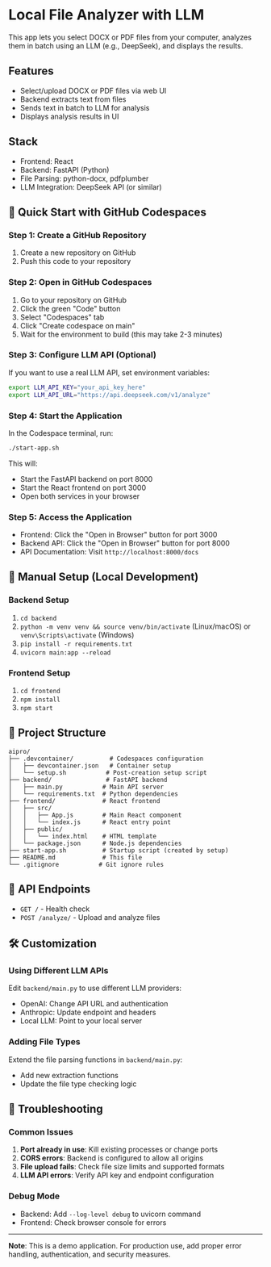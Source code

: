 # Local File Analyzer with LLM

This app lets you select DOCX or PDF files from your computer, analyzes them in batch using an LLM (e.g., DeepSeek), and displays the results.

## Features
- Select/upload DOCX or PDF files via web UI
- Backend extracts text from files
- Sends text in batch to LLM for analysis
- Displays analysis results in UI

## Stack
- Frontend: React
- Backend: FastAPI (Python)
- File Parsing: python-docx, pdfplumber
- LLM Integration: DeepSeek API (or similar)

## 🚀 Quick Start with GitHub Codespaces

### Step 1: Create a GitHub Repository
1. Create a new repository on GitHub
2. Push this code to your repository

### Step 2: Open in GitHub Codespaces
1. Go to your repository on GitHub
2. Click the green "Code" button
3. Select "Codespaces" tab
4. Click "Create codespace on main"
5. Wait for the environment to build (this may take 2-3 minutes)

### Step 3: Configure LLM API (Optional)
If you want to use a real LLM API, set environment variables:
```bash
export LLM_API_KEY="your_api_key_here"
export LLM_API_URL="https://api.deepseek.com/v1/analyze"
```

### Step 4: Start the Application
In the Codespace terminal, run:
```bash
./start-app.sh
```

This will:
- Start the FastAPI backend on port 8000
- Start the React frontend on port 3000
- Open both services in your browser

### Step 5: Access the Application
- Frontend: Click the "Open in Browser" button for port 3000
- Backend API: Click the "Open in Browser" button for port 8000
- API Documentation: Visit `http://localhost:8000/docs`

## 🔧 Manual Setup (Local Development)

### Backend Setup
1. `cd backend`
2. `python -m venv venv && source venv/bin/activate` (Linux/macOS) or `venv\Scripts\activate` (Windows)
3. `pip install -r requirements.txt`
4. `uvicorn main:app --reload`

### Frontend Setup
1. `cd frontend`
2. `npm install`
3. `npm start`

## 📁 Project Structure
```
aipro/
├── .devcontainer/          # Codespaces configuration
│   ├── devcontainer.json   # Container setup
│   └── setup.sh           # Post-creation setup script
├── backend/               # FastAPI backend
│   ├── main.py           # Main API server
│   └── requirements.txt  # Python dependencies
├── frontend/             # React frontend
│   ├── src/
│   │   ├── App.js        # Main React component
│   │   └── index.js      # React entry point
│   ├── public/
│   │   └── index.html    # HTML template
│   └── package.json      # Node.js dependencies
├── start-app.sh          # Startup script (created by setup)
├── README.md             # This file
└── .gitignore           # Git ignore rules
```

## 🔌 API Endpoints

- `GET /` - Health check
- `POST /analyze/` - Upload and analyze files

## 🛠️ Customization

### Using Different LLM APIs
Edit `backend/main.py` to use different LLM providers:
- OpenAI: Change API URL and authentication
- Anthropic: Update endpoint and headers
- Local LLM: Point to your local server

### Adding File Types
Extend the file parsing functions in `backend/main.py`:
- Add new extraction functions
- Update the file type checking logic

## 🐛 Troubleshooting

### Common Issues
1. **Port already in use**: Kill existing processes or change ports
2. **CORS errors**: Backend is configured to allow all origins
3. **File upload fails**: Check file size limits and supported formats
4. **LLM API errors**: Verify API key and endpoint configuration

### Debug Mode
- Backend: Add `--log-level debug` to uvicorn command
- Frontend: Check browser console for errors

---

**Note**: This is a demo application. For production use, add proper error handling, authentication, and security measures. 